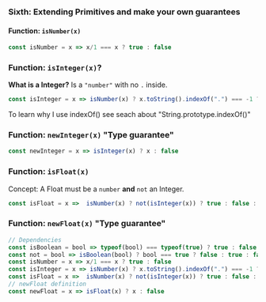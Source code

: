 ### Sixth: Extending Primitives and make your own guarantees


#### Function: `isNumber(x)`

```js
const isNumber = x => x/1 === x ? true : false
```

### Function: `isInteger(x)`?

**What is a Integer?**
Is a `"number"` with no `.` inside.

```js
const isInteger = x => isNumber(x) ? x.toString().indexOf(".") === -1 ? true : false : false 
```
To learn why I use indexOf() see seach about "String.prototype.indexOf()"


### Function: `newInteger(x)` "Type guarantee"

```js
const newInteger = x => isInteger(x) ? x : false
```


### Function: `isFloat(x)`

Concept: A Float must be a `number` **and** `not` an Integer.

```js
const isFloat = x =>  isNumber(x) ? not(isInteger(x)) ? true : false : false
```


### Function: `newFloat(x)` "Type guarantee"
```js
// Dependencies
const isBoolean = bool => typeof(bool) === typeof(true) ? true : false
const not = bool => isBoolean(bool) ? bool === true ? false : true : false
const isNumber = x => x/1 === x ? true : false
const isInteger = x => isNumber(x) ? x.toString().indexOf(".") === -1 ? true : false : false 
const isFloat = x =>  isNumber(x) ? not(isInteger(x)) ? true : false : false
// newFloat definition
const newFloat = x => isFloat(x) ? x : false
```

